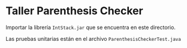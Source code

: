# Taller Parenthesis Checker

Importar la librería `IntStack.jar` que se encuentra en este directorio.

Las pruebas unitarias están en el archivo `ParenthesisCheckerTest.java`



